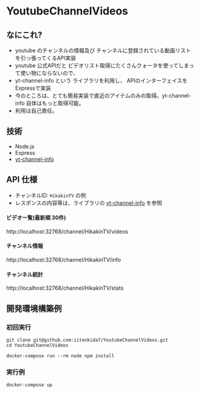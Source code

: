 # YoutubeChannelVideos

## なにこれ?
* youtube のチャンネルの情報及び チャンネルに登録されている動画リストを引っ張ってくるAPI実装
* youtube 公式APIだと ビデオリスト取得にたくさんクォータを使ってしまって使い物にならないので、
* yt-channel-info という ライブラリを利用し、 APIのインターフェイスを Expressで実装
* 今のところは、とても簡易実装で直近のアイテムのみの取得。yt-channel-info 自体はもっと取得可能。
* 利用は自己責任。

## 技術
* Node.js
* Express
* [yt-channel-info](https://github.com/FreeTubeApp/yt-channel-info)

## API 仕様

* チャンネルID: `HikakinTV` の例
* レスポンスの内容等は、ライブラリの [yt-channel-info](https://github.com/FreeTubeApp/yt-channel-info) を参照

#### ビデオ一覧(最新順 30件)
http://localhost:32768/channel/HikakinTV/videos

#### チャンネル情報
http://localhost:32768/channel/HikakinTV/info

#### チャンネル統計
http://localhost:32768/channel/HikakinTV/stats

## 開発環境構築例

### 初回実行

```
git clone git@github.com:iitenkida7/YoutubeChannelVideos.git
cd YoutubeChannelVideos

docker-compose run --rm node npm install
```

### 実行例

```
docker-compose up
```





